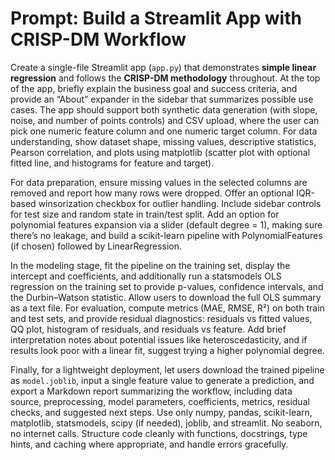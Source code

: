# Prompt: Build a Streamlit App with CRISP-DM Workflow

Create a single-file Streamlit app (`app.py`) that demonstrates **simple linear regression** and follows the **CRISP-DM methodology** throughout. At the top of the app, briefly explain the business goal and success criteria, and provide an “About” expander in the sidebar that summarizes possible use cases. The app should support both synthetic data generation (with slope, noise, and number of points controls) and CSV upload, where the user can pick one numeric feature column and one numeric target column. For data understanding, show dataset shape, missing values, descriptive statistics, Pearson correlation, and plots using matplotlib (scatter plot with optional fitted line, and histograms for feature and target).

For data preparation, ensure missing values in the selected columns are removed and report how many rows were dropped. Offer an optional IQR-based winsorization checkbox for outlier handling. Include sidebar controls for test size and random state in train/test split. Add an option for polynomial features expansion via a slider (default degree = 1), making sure there’s no leakage, and build a scikit-learn pipeline with PolynomialFeatures (if chosen) followed by LinearRegression.

In the modeling stage, fit the pipeline on the training set, display the intercept and coefficients, and additionally run a statsmodels OLS regression on the training set to provide p-values, confidence intervals, and the Durbin–Watson statistic. Allow users to download the full OLS summary as a text file. For evaluation, compute metrics (MAE, RMSE, R²) on both train and test sets, and provide residual diagnostics: residuals vs fitted values, QQ plot, histogram of residuals, and residuals vs feature. Add brief interpretation notes about potential issues like heteroscedasticity, and if results look poor with a linear fit, suggest trying a higher polynomial degree.

Finally, for a lightweight deployment, let users download the trained pipeline as `model.joblib`, input a single feature value to generate a prediction, and export a Markdown report summarizing the workflow, including data source, preprocessing, model parameters, coefficients, metrics, residual checks, and suggested next steps. Use only numpy, pandas, scikit-learn, matplotlib, statsmodels, scipy (if needed), joblib, and streamlit. No seaborn, no internet calls. Structure code cleanly with functions, docstrings, type hints, and caching where appropriate, and handle errors gracefully.
